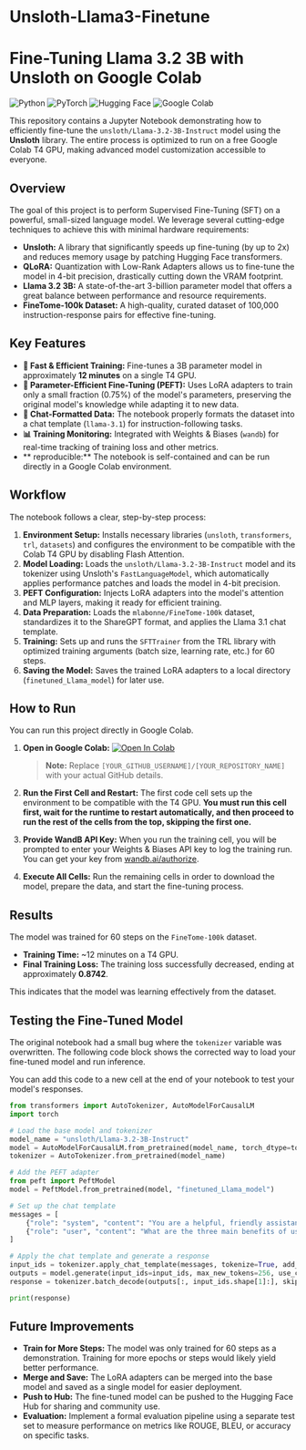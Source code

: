 # Unsloth-Llama3-Finetune
# Fine-Tuning Llama 3.2 3B with Unsloth on Google Colab

![Python](https://img.shields.io/badge/Python-3.10%2B-blue?style=for-the-badge&logo=python)
![PyTorch](https://img.shields.io/badge/PyTorch-2.7.1-orange?style=for-the-badge&logo=pytorch)
![Hugging Face](https://img.shields.io/badge/%F0%9F%A4%97%20Hugging%20Face-Models%20%26%20Datasets-yellow?style=for-the-badge)
![Google Colab](https://img.shields.io/badge/Google%20Colab-T4%20GPU-purple?style=for-the-badge&logo=googlecolab)

This repository contains a Jupyter Notebook demonstrating how to efficiently fine-tune the `unsloth/Llama-3.2-3B-Instruct` model using the **Unsloth** library. The entire process is optimized to run on a free Google Colab T4 GPU, making advanced model customization accessible to everyone.

## Overview

The goal of this project is to perform Supervised Fine-Tuning (SFT) on a powerful, small-sized language model. We leverage several cutting-edge techniques to achieve this with minimal hardware requirements:

- **Unsloth:** A library that significantly speeds up fine-tuning (by up to 2x) and reduces memory usage by patching Hugging Face transformers.
- **QLoRA:** Quantization with Low-Rank Adapters allows us to fine-tune the model in 4-bit precision, drastically cutting down the VRAM footprint.
- **Llama 3.2 3B:** A state-of-the-art 3-billion parameter model that offers a great balance between performance and resource requirements.
- **FineTome-100k Dataset:** A high-quality, curated dataset of 100,000 instruction-response pairs for effective fine-tuning.

## Key Features

- **🚀 Fast & Efficient Training:** Fine-tunes a 3B parameter model in approximately **12 minutes** on a single T4 GPU.
- **🧠 Parameter-Efficient Fine-Tuning (PEFT):** Uses LoRA adapters to train only a small fraction (0.75%) of the model's parameters, preserving the original model's knowledge while adapting it to new data.
- **💬 Chat-Formatted Data:** The notebook properly formats the dataset into a chat template (`llama-3.1`) for instruction-following tasks.
- **📊 Training Monitoring:** Integrated with Weights & Biases (`wandb`) for real-time tracking of training loss and other metrics.
- ** reproducible:** The notebook is self-contained and can be run directly in a Google Colab environment.

## Workflow

The notebook follows a clear, step-by-step process:

1.  **Environment Setup:** Installs necessary libraries (`unsloth`, `transformers`, `trl`, `datasets`) and configures the environment to be compatible with the Colab T4 GPU by disabling Flash Attention.
2.  **Model Loading:** Loads the `unsloth/Llama-3.2-3B-Instruct` model and its tokenizer using Unsloth's `FastLanguageModel`, which automatically applies performance patches and loads the model in 4-bit precision.
3.  **PEFT Configuration:** Injects LoRA adapters into the model's attention and MLP layers, making it ready for efficient training.
4.  **Data Preparation:** Loads the `mlabonne/FineTome-100k` dataset, standardizes it to the ShareGPT format, and applies the Llama 3.1 chat template.
5.  **Training:** Sets up and runs the `SFTTrainer` from the TRL library with optimized training arguments (batch size, learning rate, etc.) for 60 steps.
6.  **Saving the Model:** Saves the trained LoRA adapters to a local directory (`finetuned_Llama_model`) for later use.

## How to Run

You can run this project directly in Google Colab.

1.  **Open in Google Colab:**
    [![Open In Colab](https://colab.research.google.com/assets/colab-badge.svg)](https://colab.research.google.com/github/[YOUR_GITHUB_USERNAME]/[YOUR_REPOSITORY_NAME]/blob/main/Llama_Fine_tuning.ipynb)
    > **Note:** Replace `[YOUR_GITHUB_USERNAME]/[YOUR_REPOSITORY_NAME]` with your actual GitHub details.

2.  **Run the First Cell and Restart:**
    The first code cell sets up the environment to be compatible with the T4 GPU. **You must run this cell first, wait for the runtime to restart automatically, and then proceed to run the rest of the cells from the top, skipping the first one.**

3.  **Provide WandB API Key:**
    When you run the training cell, you will be prompted to enter your Weights & Biases API key to log the training run. You can get your key from [wandb.ai/authorize](https://wandb.ai/authorize).

4.  **Execute All Cells:**
    Run the remaining cells in order to download the model, prepare the data, and start the fine-tuning process.

## Results

The model was trained for 60 steps on the `FineTome-100k` dataset.
- **Training Time:** ~12 minutes on a T4 GPU.
- **Final Training Loss:** The training loss successfully decreased, ending at approximately **0.8742**.

This indicates that the model was learning effectively from the dataset.

## Testing the Fine-Tuned Model

The original notebook had a small bug where the `tokenizer` variable was overwritten. The following code block shows the corrected way to load your fine-tuned model and run inference.

You can add this code to a new cell at the end of your notebook to test your model's responses.

```python
from transformers import AutoTokenizer, AutoModelForCausalLM
import torch

# Load the base model and tokenizer
model_name = "unsloth/Llama-3.2-3B-Instruct"
model = AutoModelForCausalLM.from_pretrained(model_name, torch_dtype=torch.bfloat16, device_map="auto")
tokenizer = AutoTokenizer.from_pretrained(model_name)

# Add the PEFT adapter
from peft import PeftModel
model = PeftModel.from_pretrained(model, "finetuned_Llama_model")

# Set up the chat template
messages = [
    {"role": "system", "content": "You are a helpful, friendly assistant."},
    {"role": "user", "content": "What are the three main benefits of using PyTorch?"},
]

# Apply the chat template and generate a response
input_ids = tokenizer.apply_chat_template(messages, tokenize=True, add_generation_prompt=True, return_tensors="pt").to("cuda")
outputs = model.generate(input_ids=input_ids, max_new_tokens=256, use_cache=True)
response = tokenizer.batch_decode(outputs[:, input_ids.shape[1]:], skip_special_tokens=True)[0]

print(response)
```

## Future Improvements

- **Train for More Steps:** The model was only trained for 60 steps as a demonstration. Training for more epochs or steps would likely yield better performance.
- **Merge and Save:** The LoRA adapters can be merged into the base model and saved as a single model for easier deployment.
- **Push to Hub:** The fine-tuned model can be pushed to the Hugging Face Hub for sharing and community use.
- **Evaluation:** Implement a formal evaluation pipeline using a separate test set to measure performance on metrics like ROUGE, BLEU, or accuracy on specific tasks.
